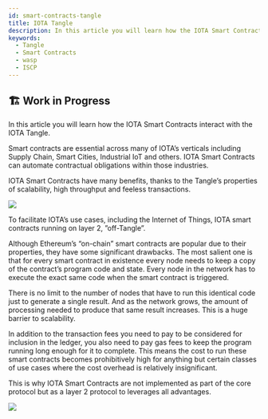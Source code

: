 ```yaml
---
id: smart-contracts-tangle
title: IOTA Tangle
description: In this article you will learn how the IOTA Smart Contracts interact with the IOTA Tangle.
keywords:
  - Tangle
  - Smart Contracts
  - wasp
  - ISCP
---
```


## 🏗 Work in Progress

In this article you will learn how the IOTA Smart Contracts interact with the IOTA Tangle.

Smart contracts are essential across many of IOTA’s verticals including Supply Chain, Smart Cities, Industrial IoT and others. IOTA Smart Contracts can automate contractual obligations within those industries.

IOTA Smart Contracts have many benefits, thanks to the Tangle’s properties of scalability, high throughput and feeless transactions.

![](https://blog.iota.org/content/images/downloaded_images/an-introduction-to-iota-smart-contracts-16ea6f247936/0-dHkoFWGVvRebra9u.jpg)

To facilitate IOTA’s use cases, including the Internet of Things, IOTA smart contracts running on layer 2, ”off-Tangle”.

Although Ethereum’s “on-chain” smart contracts are popular due to their properties, they have some significant drawbacks. The most salient one is that for every smart contract in existence every node needs to keep a copy of the contract’s program code and state. Every node in the network has to execute the exact same code when the smart contract is triggered.

There is no limit to the number of nodes that have to run this identical code just to generate a single result. And as the network grows, the amount of processing needed to produce that same result increases. This is a huge barrier to scalability.

In addition to the transaction fees you need to pay to be considered for inclusion in the ledger, you also need to pay gas fees to keep the program running long enough for it to complete. This means the cost to run these smart contracts becomes prohibitively high for anything but certain classes of use cases where the cost overhead is relatively insignificant.

This is why IOTA Smart Contracts are not implemented as part of the core protocol but as a layer 2 protocol to leverages all advantages.

![](https://i.imgur.com/Ynv8bYc.png)
